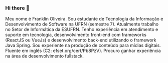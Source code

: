 ### Hi there 👋

Meu nome é Franklin Oliveira. Sou estudante de Tecnologia da Informação e Desenvolvimento de Software na UFRN (semestre 7). Atualmente trabalho no Setor de Informática da ESUFRN. Tenho experiência em atendimento e suporte em tecnologia, desenvolvimento front-end com frameworks (ReactJS ou VueJs) e desenvolvimento back-end utilizando o framework Java Spring. Sou experiente na produção de conteúdo para mídias digitais. Fluente em inglês (C2: efset.org/cert/Pb8PzV). Procuro ganhar experiência na área de desenvolvimento fullstack.
